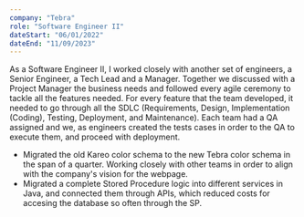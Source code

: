 ```yaml
---
company: "Tebra"
role: "Software Engineer II"
dateStart: "06/01/2022"
dateEnd: "11/09/2023"
---
```


As a Software Engineer II, I worked closely with another set of engineers, a Senior Engineer, a Tech Lead and a Manager. Together we discussed with a Project Manager the business needs and followed every agile ceremony to tackle all the features needed.
For every feature that the team developed, it needed to go through all the SDLC (Requirements, Design, Implementation (Coding), Testing, Deployment, and Maintenance). Each team had a QA assigned and we, as engineers created the tests cases in order to the QA to execute them, and proceed with deployment.

- Migrated the old Kareo color schema to the new Tebra color schema in the span of a quarter. Working closely with other teams in order to align with the company's vision for the webpage.
- Migrated a complete Stored Procedure logic into different services in Java, and connected them through APIs, which reduced costs for accesing the database so often through the SP.
